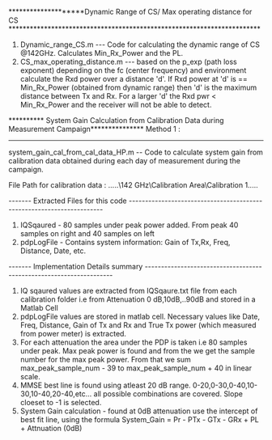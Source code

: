 ********************Dynamic Range of CS/ Max operating distance for CS ***********************************************************************
1. Dynamic_range_CS.m --- Code for calculating the dynamic range of CS @142GHz. Calculates Min_Rx_Power and the PL.
2. CS_max_operating_distance.m --- based on the p_exp (path loss exponent) depending on the fc (center frequency) and environment calculate the Rxd power over a distance 'd'. If Rxd power at 'd' is == Min_Rx_Power (obtained from dynamic range) then 'd' is the maximum distance between Tx and Rx. For a larger 'd' the Rxd pwr < Min_Rx_Power and the receiver will not be able to detect.

********** System Gain Calculation from Calibration Data during Measurement Campaign***************
Method 1 :
***************************************************************************************************
system_gain_cal_from_cal_data_HP.m -- Code to calculate system gain from calibration data obtained during each day of measurement during the campaign.

File Path for calibration data : .....\142 GHz\Calibration Area\Calibration 1\.....

  ------- Extracted Files for this code ----------------------------------------------------------------------
  1. IQSqaured - 80 samples under peak power added. From peak 40 samples on right and 40 samples on left
  2. pdpLogFile - Contains system information: Gain of Tx,Rx, Freq, Distance, Date, etc.
 
  ------- Implementation Details summary --------------------------------------------------------------------
  1. IQ sqaured values are extracted from IQSqaure.txt file from each calibration folder i.e from Attenuation 0 dB,10dB,..90dB and stored in a Matlab Cell
  2. pdpLogFile values are stored in matlab cell. Necessary values like Date, Freq, Distance, Gain of Tx and Rx and True Tx power (which measured from power meter) is        extracted.
  3. For each attenuation the area under the PDP is taken i.e 80 samples under peak. Max peak power is found and from the we get the sample number for the max peak            power. From that we sum max_peak_sample_num - 39 to max_peak_sample_num + 40 in linear scale.
  4. MMSE best line is found using atleast 20 dB range. 0-20,0-30,0-40,10-30,10-40,20-40,etc... all possible combinations are covered. Slope cloeset to -1 is selected.
  5. System Gain calculation - found at 0dB attenuation use the intercept of best fit line, using the formula System_Gain = Pr - PTx - GTx - GRx + PL + Attnuation (0dB)
  

